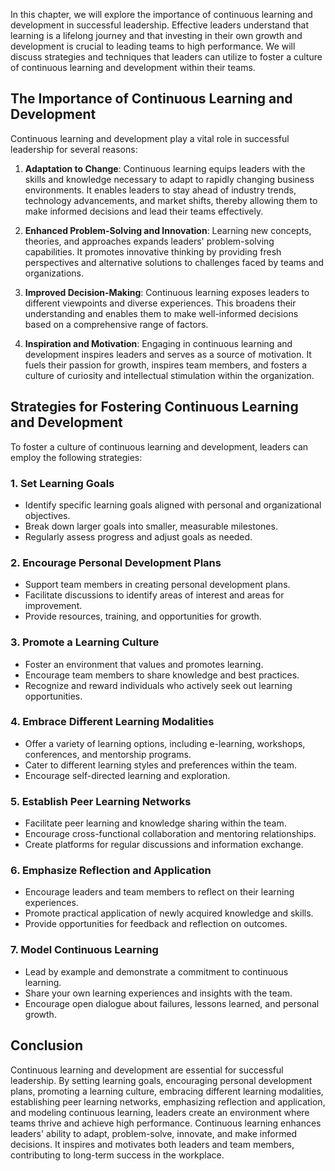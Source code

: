 
In this chapter, we will explore the importance of continuous learning and development in successful leadership. Effective leaders understand that learning is a lifelong journey and that investing in their own growth and development is crucial to leading teams to high performance. We will discuss strategies and techniques that leaders can utilize to foster a culture of continuous learning and development within their teams.

## The Importance of Continuous Learning and Development

Continuous learning and development play a vital role in successful leadership for several reasons:

1. **Adaptation to Change**: Continuous learning equips leaders with the skills and knowledge necessary to adapt to rapidly changing business environments. It enables leaders to stay ahead of industry trends, technology advancements, and market shifts, thereby allowing them to make informed decisions and lead their teams effectively.
    
2. **Enhanced Problem-Solving and Innovation**: Learning new concepts, theories, and approaches expands leaders' problem-solving capabilities. It promotes innovative thinking by providing fresh perspectives and alternative solutions to challenges faced by teams and organizations.
    
3. **Improved Decision-Making**: Continuous learning exposes leaders to different viewpoints and diverse experiences. This broadens their understanding and enables them to make well-informed decisions based on a comprehensive range of factors.
    
4. **Inspiration and Motivation**: Engaging in continuous learning and development inspires leaders and serves as a source of motivation. It fuels their passion for growth, inspires team members, and fosters a culture of curiosity and intellectual stimulation within the organization.
    

## Strategies for Fostering Continuous Learning and Development

To foster a culture of continuous learning and development, leaders can employ the following strategies:

### 1\. Set Learning Goals

- Identify specific learning goals aligned with personal and organizational objectives.
- Break down larger goals into smaller, measurable milestones.
- Regularly assess progress and adjust goals as needed.

### 2\. Encourage Personal Development Plans

- Support team members in creating personal development plans.
- Facilitate discussions to identify areas of interest and areas for improvement.
- Provide resources, training, and opportunities for growth.

### 3\. Promote a Learning Culture

- Foster an environment that values and promotes learning.
- Encourage team members to share knowledge and best practices.
- Recognize and reward individuals who actively seek out learning opportunities.

### 4\. Embrace Different Learning Modalities

- Offer a variety of learning options, including e-learning, workshops, conferences, and mentorship programs.
- Cater to different learning styles and preferences within the team.
- Encourage self-directed learning and exploration.

### 5\. Establish Peer Learning Networks

- Facilitate peer learning and knowledge sharing within the team.
- Encourage cross-functional collaboration and mentoring relationships.
- Create platforms for regular discussions and information exchange.

### 6\. Emphasize Reflection and Application

- Encourage leaders and team members to reflect on their learning experiences.
- Promote practical application of newly acquired knowledge and skills.
- Provide opportunities for feedback and reflection on outcomes.

### 7\. Model Continuous Learning

- Lead by example and demonstrate a commitment to continuous learning.
- Share your own learning experiences and insights with the team.
- Encourage open dialogue about failures, lessons learned, and personal growth.

## Conclusion

Continuous learning and development are essential for successful leadership. By setting learning goals, encouraging personal development plans, promoting a learning culture, embracing different learning modalities, establishing peer learning networks, emphasizing reflection and application, and modeling continuous learning, leaders create an environment where teams thrive and achieve high performance. Continuous learning enhances leaders' ability to adapt, problem-solve, innovate, and make informed decisions. It inspires and motivates both leaders and team members, contributing to long-term success in the workplace.
